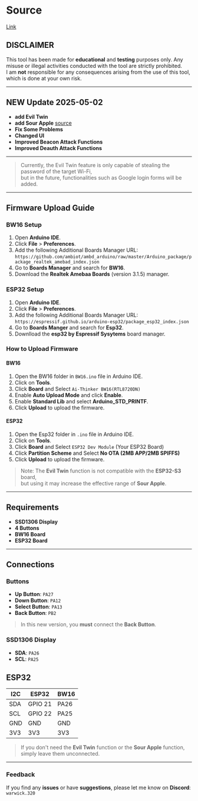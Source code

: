 # Source
[Link](https://github.com/tesa-klebeband/RTL8720dn-Deauther)
## DISCLAIMER

This tool has been made for **educational** and **testing** purposes only. Any misuse or illegal activities conducted with the tool are strictly prohibited.  
I am **not** responsible for any consequences arising from the use of this tool, which is done at your own risk.

---
## NEW Update 2025-05-02
- **add Evil Twin**
- **add Sour Apple** [source](https://github.com/ckcr4lyf/EvilAppleJuice-ESP32/blob/master/src/EvilAppleJuice-ESP32-INO/EvilAppleJuice-ESP32-INO.ino)
- **Fix Some Problems**
- **Changed UI**
- **Improved Beacon Attack Functions**
- **Improved Deauth Attack Functions**
---
> Currently, the Evil Twin feature is only capable of stealing the password of the target Wi-Fi,  
> but in the future, functionalities such as Google login forms will be added.
---
## Firmware Upload Guide

### BW16 Setup
1. Open **Arduino IDE**.
2. Click **File** > **Preferences**.
3. Add the following Additional Boards Manager URL:  
   `https://github.com/ambiot/ambd_arduino/raw/master/Arduino_package/package_realtek_amebad_index.json`
4. Go to **Boards Manager** and search for **BW16**.
5. Download the **Realtek Amebaa Boards** (version 3.1.5) manager.
### ESP32 Setup
1. Open **Arduino IDE**.
2. Click **File** > **Preferences**.
3. Add the following Additional Boards Manager URL:  
   `https://espressif.github.io/arduino-esp32/package_esp32_index.json`
4. Go to **Boards Manger** and search for **Esp32**.
5. Downlload the **esp32 by Espressif Sysytems** board manager.
### How to Upload Firmware
#### BW16
1. Open the BW16 folder in `BW16.ino` file in Arduino IDE.
2. Click on **Tools**.
3. Click **Board** and Select `Ai-Thinker BW16(RTL8720DN)`
4. Enable **Auto Upload Mode** and click **Enable**.
5. Enable **Standard Lib** and select **Arduino_STD_PRINTF**.
6. Click **Upload** to upload the firmware.
#### ESP32
1. Open the Esp32 folder in `.ino` file in Arduino IDE.
2. Click on **Tools**.
3. Click **Board** and Select `ESP32 Dev Module` (Your ESP32 Board)
4. Click **Partition Scheme** and Select **No OTA (2MB APP/2MB SPIFFS)**
5. Click **Upload** to upload the firmware.
> Note: The **Evil Twin** function is not compatible with the **ESP32-S3** board,  
> but using it may increase the effective range of **Sour Apple**.
---

## Requirements

- **SSD1306 Display**
- **4 Buttons**
- **BW16 Board**
- **ESP32 Board**
---

## Connections

### Buttons
- **Up Button**: `PA27`
- **Down Button**: `PA12`
- **Select Button**: `PA13`
- **Back Button**: `PB2`
> In this new version, you **must** connect the **Back Button**.

### SSD1306 Display
- **SDA**: `PA26`
- **SCL**: `PA25`
## ESP32
| I2C  | ESP32          | BW16      |
|------|----------------|-----------|
| SDA  | GPIO 21        | PA26      |
| SCL  | GPIO 22        | PA25      |
| GND  | GND            | GND       |
| 3V3  | 3V3            | 3V3       |
> If you don't need the **Evil Twin** function or the **Sour Apple** function,  
> simply leave them unconnected.
---
### Feedback
If you find any **issues** or have **suggestions**, please let me know on **Discord**: `warwick.320`
